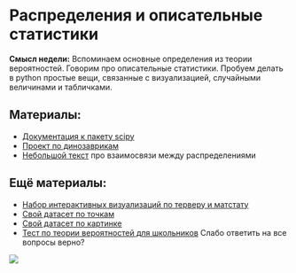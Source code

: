 Распределения и описательные статистики
=====

__Смысл недели:__  Вспоминаем основные определения из теории вероятностей. Говорим про описательные статистики. Пробуем делать в python простые вещи, связанные с визуализацией, случайными величинами и табличками.

## Материалы:

* [Документация к пакету scipy](https://docs.scipy.org/doc/scipy-0.14.0/reference/stats.html)
* [Проект по динозаврикам](https://www.autodeskresearch.com/publications/samestats)
* [Небольшой текст](http://www.math.wm.edu/~leemis/2008amstat.pdf) про взаимосвязи между распределениями

## Ещё материалы:

* [Набор интерактивных визуализаций по терверу и матстату](https://seeing-theory.brown.edu/index.html)
* [Свой датасет по точкам](http://robertgrantstats.co.uk/drawmydata.html)
* [Свой датасет по картинке](https://apps.automeris.io/wpd/)
* [Тест по теории вероятностей для школьников](https://github.com/FUlyankin/r_probability/blob/master/books/intro_test.pdf) Слабо ответить на все вопросы верно?

![](https://raw.githubusercontent.com/FUlyankin/matstat_coursera/main/week01_intro/logo.png)
